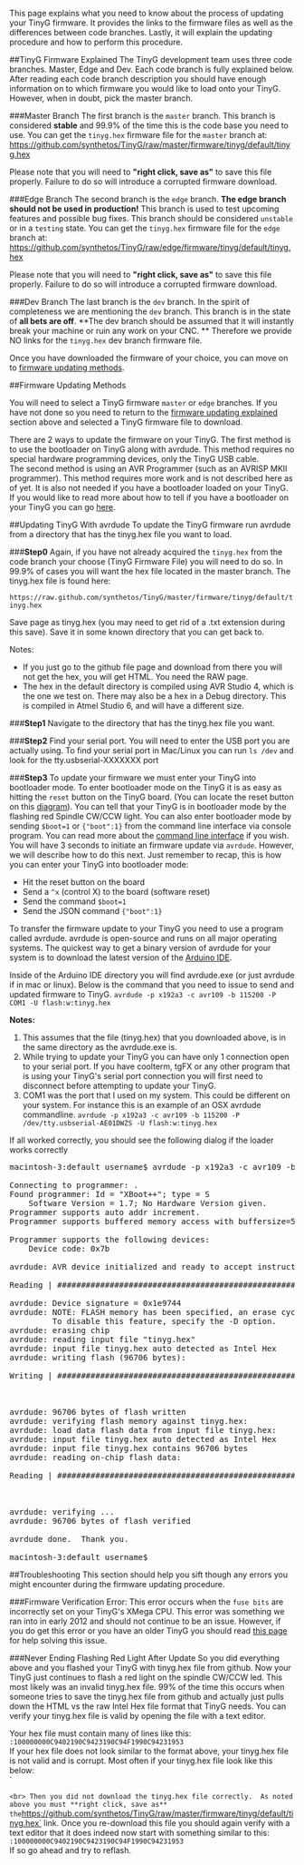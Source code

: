 This page explains what you need to know about the process of updating your TinyG firmware.  It provides the links to the firmware files as well as the differences between code branches.  Lastly, it will explain the updating procedure and how to perform this procedure.  

##TinyG Firmware Explained
The TinyG development team uses three code branches.  Master, Edge and Dev.  Each code branch is fully explained below.  After reading each code branch description you should have enough information on to which firmware you would like to load onto your TinyG.  However, when in doubt, pick the master branch.

###Master Branch
The first branch is the `master` branch.  This branch is considered **stable** and 99.9% of the time this is the code base you need to use. You can get the `tinyg.hex` firmware file for the `master` branch at:
https://github.com/synthetos/TinyG/raw/master/firmware/tinyg/default/tinyg.hex


Please note that you will need to **"right click, save as"** to save this file properly.  Failure to do so will introduce a corrupted firmware download.

###Edge Branch
The second branch is the `edge` branch.  **The edge branch should not be used in production!**  This branch is used to test upcoming features and possible bug fixes.  This branch should be considered `unstable` or in a `testing` state.   You can get the `tinyg.hex` firmware file for the `edge` branch at:
https://github.com/synthetos/TinyG/raw/edge/firmware/tinyg/default/tinyg.hex

Please note that you will need to **"right click, save as"** to save this file properly.  Failure to do so will introduce a corrupted firmware download.

###Dev Branch
The last branch is the `dev` branch.  In the spirit of completeness we are mentioning the `dev` branch.  This branch is in the state of **all bets are off**.  **The dev branch should be assumed that it will instantly break your machine or ruin any work on your CNC. ** Therefore we provide NO links for the `tinyg.hex` dev branch firmware file.


Once you have downloaded the firmware of your choice, you can move on to [firmware updating methods](https://github.com/synthetos/TinyG/wiki/_preview#firmware-updating-methods).


##Firmware Updating Methods

You will need to select a TinyG firmware `master` or `edge` branches.  If you have not done so you need to return to the [firmware updating explained](https://github.com/synthetos/TinyG/wiki/_preview#tinyg-firmware-explained) section above and selected a TinyG firmware file to download.  

There are 2 ways to update the firmware on your TinyG.  The first method is to use the bootloader on TinyG along with avrdude.  This method requires no special hardware programming devices, only the TinyG USB cable.
<br>
The second method is using an AVR Programmer (such as an AVRISP MKII programmer).  This method requires more work and is not described here as of yet.  It is also not needed if you have a bootloader loaded on your TinyG.  If you would like to read more about how to tell if you have a bootloader on your TinyG you can go [here](https://github.com/synthetos/TinyG/wiki/TinyG-Boot-Loader).  

<a id="updating"></a>
##Updating TinyG With avrdude
To update the TinyG firmware run avrdude from a directory that has the tinyg.hex file you want to load.<br>

###**Step0**
Again, if you have not already acquired the `tinyg.hex` from the code branch your choose (TinyG Firmware File) you will need to do so. In 99.9% of cases you will want the hex file located in the master branch. The tinyg.hex file is found here:

`https://raw.github.com/synthetos/TinyG/master/firmware/tinyg/default/tinyg.hex`

Save page as tinyg.hex (you may need to get rid of a .txt extension during this save). Save it in some known directory that you can get back to.

Notes: 
- If you just go to the github file page and download from there you will not get the hex, you will get HTML. You need the RAW page. 
- The hex in the default directory is compiled using AVR Studio 4, which is the one we test on. There may also be a hex in a Debug directory. This is compiled in Atmel Studio 6, and will have a different size.

###**Step1**
Navigate to the directory that has the tinyg.hex file you want.

###**Step2**
Find your serial port. You will need to enter the USB port you are actually using. To find your serial port in Mac/Linux you can run `ls /dev` and look for the tty.usbserial-XXXXXXX port<br>

###**Step3**
To update your firmware we must enter your TinyG into bootloader mode.  To enter bootloader mode on the TinyG it is as easy as hitting the `reset` button on the TinyG board.  (You can locate the reset button on this [diagram](https://github.com/synthetos/TinyG/wiki/TinyG-Start#getting-started-with-tinyg---what-you-need)).  You can tell that your TinyG is in bootloader mode by the flashing red Spindle CW/CCW light.  You can also enter bootloader mode by sending `$boot=1` or `{"boot":1}` from the command line interface via console program.  You can read more about the [command line interface](https://github.com/synthetos/TinyG/wiki/TinyG-Command-Line) if you wish.  You will have 3 seconds to initiate an firmware update via `avrdude`.  However, we will describe how to do this next.  Just remember to recap, this is how you can enter your TinyG into bootloader mode:

* Hit the reset button on the board
* Send a `^x` (control X) to the board (software reset)
* Send the command `$boot=1`
* Send the JSON command `{"boot":1}`


To transfer the firmware update to your TinyG you need to use a program called avrdude.  avrdude is open-source and runs on all major operating systems.  The quickest way to get a binary version of avrdude for your system is to download the latest version of the [Arduino IDE](http://arduino.cc/en/Main/Software#toc1).  

Inside of the Arduino IDE directory you will find avrdude.exe (or just avrdude if in mac or linux).  Below is the command that you need to issue to send and updated firmware to TinyG.
`avrdude -p x192a3 -c avr109 -b 115200 -P COM1 -U flash:w:tinyg.hex`

**Notes:** 
1. This assumes that the file (tinyg.hex) that you downloaded above, is in the same directory as the avrdude.exe is.
2.  While trying to update your TinyG you can have only 1 connection open to your serial port.  If you have coolterm, tgFX or any other program that is using your TinyG's serial port connection you will first need to disconnect before attempting to update your TinyG.
3.  COM1 was the port that I used on my system.  This could be different on your system.   For instance this is an example of an OSX avrdude commandline.  `avrdude -p x192a3 -c avr109 -b 115200 -P /dev/tty.usbserial-AE01DWZS -U flash:w:tinyg.hex`


If all worked correctly, you should see the following dialog if the loader works correctly
<pre>
macintosh-3:default username$ avrdude -p x192a3 -c avr109 -b 115200 -P /dev/tty.usbserial-AE01DWZS -U flash:w:tinyg.hex

Connecting to programmer: .
Found programmer: Id = "XBoot++"; type = S
    Software Version = 1.7; No Hardware Version given.
Programmer supports auto addr increment.
Programmer supports buffered memory access with buffersize=512 bytes.

Programmer supports the following devices:
    Device code: 0x7b

avrdude: AVR device initialized and ready to accept instructions

Reading | ################################################## | 100% 0.00s

avrdude: Device signature = 0x1e9744
avrdude: NOTE: FLASH memory has been specified, an erase cycle will be performed
         To disable this feature, specify the -D option.
avrdude: erasing chip
avrdude: reading input file "tinyg.hex"
avrdude: input file tinyg.hex auto detected as Intel Hex
avrdude: writing flash (96706 bytes):

Writing | ################################################## | 100% 12.09s



avrdude: 96706 bytes of flash written
avrdude: verifying flash memory against tinyg.hex:
avrdude: load data flash data from input file tinyg.hex:
avrdude: input file tinyg.hex auto detected as Intel Hex
avrdude: input file tinyg.hex contains 96706 bytes
avrdude: reading on-chip flash data:

Reading | ################################################## | 100% 11.51s



avrdude: verifying ...
avrdude: 96706 bytes of flash verified

avrdude done.  Thank you.

macintosh-3:default username$ 
</pre>

##Troubleshooting
This section should help you sift though any errors you might encounter during the firmware updating procedure.  

###Firmware Verification Error:
This error occurs when the `fuse bits` are incorrectly set on your TinyG's XMega CPU.  This error was something we ran into in early 2012 and should not continue to be an issue.  However, if you do get this error or you have an older TinyG you should read [this page](https://github.com/synthetos/TinyG/wiki/Firmware-Update-Verification-Failure) for help solving this issue.

###Never Ending Flashing Red Light After Update
So you did everything above and you flashed your TinyG with tinyg.hex file from github.  Now your TinyG just continues to flash a red light on the spindle CW/CCW led.  This most likely was an invalid tinyg.hex file.  99% of the time this occurs when someone tries to save the tinyg.hex file from github and actually just pulls down the HTML vs the raw Intel Hex file format that TinyG needs.  You can verify your tinyg.hex file is valid by opening the file with a text editor.

Your hex file must contain many of lines like this:
<br>
`:100000000C9402190C9423190C94F1990C94231953`
<br>
If your hex file does not look similar to the format above, your tinyg.hex file is not valid and is corrupt.  Most often if your tinyg.hex file look like this below:
<br>
`
<!DOCTYPE html>
`
<br>
Then you did not download the tinyg.hex file correctly.  As noted above you must **right click, save as** the `https://github.com/synthetos/TinyG/raw/master/firmware/tinyg/default/tinyg.hex` link.  Once you re-download this file you should again verify with a text editor that it does indeed now start with something similar to this:
<br>
`:100000000C9402190C9423190C94F1990C94231953`
<br>
If so go ahead and try to reflash.
